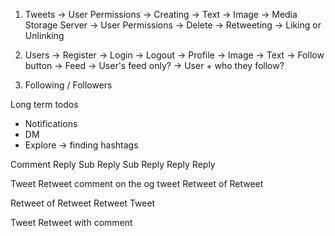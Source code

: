 1. Tweets
    -> User Permissions
      -> Creating
        -> Text
        -> Image -> Media Storage Server
      -> User Permissions
        -> Delete
        -> Retweeting
        -> Liking or Unlinking

2. Users
    -> Register 
    -> Login 
    -> Logout
    -> Profile
      -> Image
      -> Text
      -> Follow button
    -> Feed
      -> User's feed only?
      -> User + who they follow?

3. Following / Followers

Long term todos
- Notifications 
- DM
- Explore -> finding hashtags 



Comment
  Reply
    Sub Reply
    Sub Reply
  Reply
  Reply

Tweet
  Retweet comment on the og tweet
    Retweet of Retweet

Retweet of Retweet
Retweet
Tweet

Tweet
Retweet with comment



